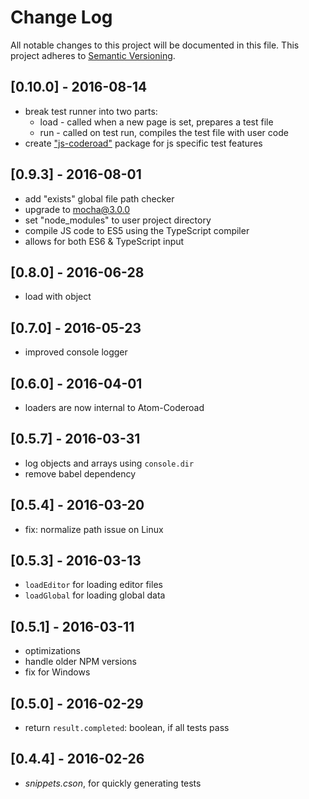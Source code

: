 # Change Log
All notable changes to this project will be documented in this file.
This project adheres to [Semantic Versioning](http://semver.org/).

## [0.10.0] - 2016-08-14
- break test runner into two parts:
  - load - called when a new page is set, prepares a test file
  - run - called on test run, compiles the test file with user code
- create ["js-coderoad"](https://github.com/coderoad/js-coderoad) package for js specific test features

## [0.9.3] - 2016-08-01
- add "exists" global file path checker
- upgrade to mocha@3.0.0
- set "node_modules" to user project directory
- compile JS code to ES5 using the TypeScript compiler
- allows for both ES6 & TypeScript input

## [0.8.0] - 2016-06-28
- load with object

## [0.7.0] - 2016-05-23
- improved console logger

## [0.6.0] - 2016-04-01
- loaders are now internal to Atom-Coderoad

## [0.5.7] - 2016-03-31
- log objects and arrays using `console.dir`
- remove babel dependency

## [0.5.4] - 2016-03-20
- fix: normalize path issue on Linux

## [0.5.3] - 2016-03-13
- `loadEditor` for loading editor files
- `loadGlobal` for loading global data

## [0.5.1] - 2016-03-11
- optimizations
- handle older NPM versions
- fix for Windows

## [0.5.0] - 2016-02-29
- return `result.completed`: boolean, if all tests pass

## [0.4.4] - 2016-02-26
- *snippets.cson*, for quickly generating tests
